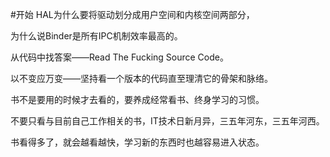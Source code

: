 #开始
HAL为什么要将驱动划分成用户空间和内核空间两部分，

为什么说Binder是所有IPC机制效率最高的。

从代码中找答案——Read The Fucking Source Code。

 以不变应万变——坚持看一个版本的代码直至理清它的骨架和脉络。

书不是要用的时候才去看的，要养成经常看书、终身学习的习惯。

不要只看与目前自己工作相关的书，IT技术日新月异，三五年河东，三五年河西。

书看得多了，就会越看越快，学习新的东西时也越容易进入状态。